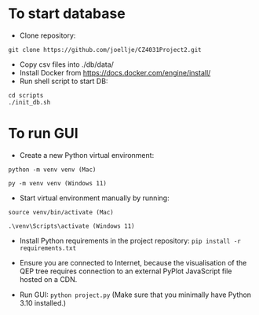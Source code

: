# To start database

- Clone repository:

```
git clone https://github.com/joellje/CZ4031Project2.git
```

- Copy csv files into ./db/data/
- Install Docker from https://docs.docker.com/engine/install/
- Run shell script to start DB:

```
cd scripts
./init_db.sh
```

# To run GUI

- Create a new Python virtual environment:

```
python -m venv venv (Mac)

py -m venv venv (Windows 11)
```

- Start virtual environment manually by running:

```
source venv/bin/activate (Mac)

.\venv\Scripts\activate (Windows 11)
```

- Install Python requirements in the project repository: `pip install -r requirements.txt`

- Ensure you are connected to Internet, because the visualisation of the QEP tree requires connection to an external PyPlot JavaScript file hosted on a CDN.

- Run GUI: `python project.py` (Make sure that you minimally have Python 3.10 installed.)
